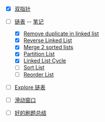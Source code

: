 - [X] [双指针](https://github.com/amaolll123/fucking-algorithm/blob/master/%E7%AE%97%E6%B3%95%E6%80%9D%E7%BB%B4%E7%B3%BB%E5%88%97/%E5%8F%8C%E6%8C%87%E9%92%88%E6%8A%80%E5%B7%A7.md)  
- [ ] [链表](https://greyireland.gitbook.io/algorithm-pattern/shu-ju-jie-gou-pian/linked_list)  -- [笔记](https://github.com/amaolll123/algorithm-pattern/blob/master/Patirck-%E6%8F%90%E7%82%BC%E7%B2%BE%E5%8D%8E/%E9%93%BE%E8%A1%A8/%E9%93%BE%E8%A1%A8.md)
  - [X] [Remove duplicate in linked list](https://greyireland.gitbook.io/algorithm-pattern/shu-ju-jie-gou-pian/linked_list#remove-duplicates-from-sorted-list-ii)
  - [X] [Reverse Linked List](https://greyireland.gitbook.io/algorithm-pattern/shu-ju-jie-gou-pian/linked_list#reverse-linked-list)
  - [X] [Merge 2 sorted lists](https://greyireland.gitbook.io/algorithm-pattern/shu-ju-jie-gou-pian/linked_list#merge-two-sorted-lists)
  - [X] [Partition List](https://greyireland.gitbook.io/algorithm-pattern/shu-ju-jie-gou-pian/linked_list#partition-list)  
  - [X] [Linked List Cycle](https://greyireland.gitbook.io/algorithm-pattern/shu-ju-jie-gou-pian/linked_list#remove-duplicates-from-sorted-list-ii)
  - [ ] [Sort List](https://leetcode.com/problems/sort-list/)
  - [ ] [Reorder List](https://leetcode.com/problems/reorder-list/)  
- [ ] [Explore 链表](https://leetcode.com/explore/learn/card/linked-list/)  
- [ ] [滑动窗口](https://github.com/amaolll123/fucking-algorithm/blob/master/%E7%AE%97%E6%B3%95%E6%80%9D%E7%BB%B4%E7%B3%BB%E5%88%97/%E6%BB%91%E5%8A%A8%E7%AA%97%E5%8F%A3%E6%8A%80%E5%B7%A7.md)



- [ ] [好的刷题总结](https://www.1point3acres.com/bbs/thread-675025-1-1.html)
